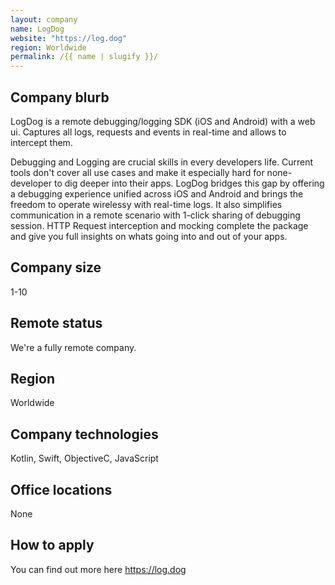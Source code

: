 ```yaml
---
layout: company
name: LogDog
website: "https://log.dog"
region: Worldwide
permalink: /{{ name | slugify }}/
---
```


## Company blurb

LogDog is a remote debugging/logging SDK (iOS and Android) with a web ui. Captures all logs, requests and events in real-time and allows to intercept them.


Debugging and Logging are crucial skills in every developers life. Current tools don't cover all use cases and make it especially hard for none-developer to dig deeper into their apps.
LogDog bridges this gap by offering a debugging experience unified across iOS and Android and brings the freedom to operate wirelessy with real-time logs.
It also simplifies communication in a remote scenario with 1-click sharing of debugging session.
HTTP Request interception and mocking complete the package and give you full insights on whats going into and out of your apps.

## Company size

1-10

## Remote status

We're a fully remote company.

## Region

Worldwide

## Company technologies

Kotlin, Swift, ObjectiveC, JavaScript

## Office locations

None

## How to apply

You can find out more here https://log.dog